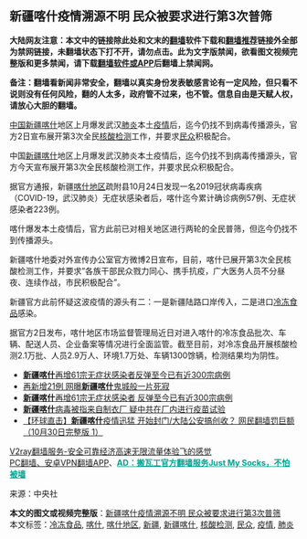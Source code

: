  <h2>新疆喀什疫情溯源不明 民众被要求进行第3次普筛</h2> <p class="notice"><b>大陆网友注意：本文中的链接除此处和文末的<a href="https://github.com/bannedbook/fanqiang" >翻墙</a>软件下载和<a href="https://github.com/killgcd/justmysocks/blob/master/README.md">翻墙推荐</a>链接外全部为禁网链接，未翻墙状态下打不开，请勿点击。此为文字版禁闻，欲看图文视频完整版和更多禁闻，请下载<a href="https://github.com/bannedbook/fanqiang">翻墙软件或APP</a>后翻墙上禁闻网。</p><p>备注：翻墙看新闻非常安全，翻墙以真实身份发表敏感言论有一定风险，但只看不说则没有任何风险，翻的人太多，政府管不过来，也不管。信息自由是天赋人权，请放心大胆的翻墙。</b></p>  <div class="entry"> <p id="conimg"></p> <p><span class='wp_keywordlink_affiliate'><a href="https://www.bannedbook.org/" title="中国" target="_blank">中国</a></span><a href="https://www.bannedbook.org/bnews/tag/%e6%96%b0%e7%96%86/" class="st_tag internal_tag" rel="tag" title="标签 新疆 下的日志">新疆</a><a href="https://www.bannedbook.org/bnews/tag/%e5%96%80%e4%bb%80/" class="st_tag internal_tag" rel="tag" title="标签 喀什 下的日志">喀什</a>地区上月爆发武汉<a href="https://www.bannedbook.org/bnews/tag/%e8%82%ba%e7%82%8e/" class="st_tag internal_tag" rel="tag" title="标签 肺炎 下的日志">肺炎</a>本土<a href="https://www.bannedbook.org/bnews/tag/%E7%96%AB%E6%83%85/" class="st_tag internal_tag" rel="tag" title="标签 疫情 下的日志">疫情</a>后，迄今仍找不到病毒传播源头，官方2日宣布展开第3次全民<a href="https://www.bannedbook.org/bnews/tag/%E6%A0%B8%E9%85%B8%E6%A3%80%E6%B5%8B/" class="st_tag internal_tag" rel="tag" title="标签 核酸检测 下的日志">核酸检测</a>工作，并要求<a href="https://www.bannedbook.org/bnews/tag/%E6%B0%91%E4%BC%97/" class="st_tag internal_tag" rel="tag" title="标签 民众 下的日志">民众</a>积极配合。</p> <p>中国<a href="https://www.bannedbook.org/bnews/tag/%E6%96%B0%E7%96%86%E5%96%80%E4%BB%80/" class="st_tag internal_tag" rel="tag" title="标签 新疆喀什 下的日志">新疆喀什</a>地区上月爆发武汉肺炎本土疫情后，迄今仍找不到病毒传播源头，官方今天宣布展开第3次全民核酸检测工作，并要求民众积极配合。</p> <p>据官方通报，新疆<a href="https://www.bannedbook.org/bnews/tag/%E5%96%80%E4%BB%80%E5%9C%B0%E5%8C%BA/" class="st_tag internal_tag" rel="tag" title="标签 喀什地区 下的日志">喀什地区</a>疏附县10月24日发现一名2019冠状病毒疾病（COVID-19，武汉肺炎）无症状感染者后，喀什迄今累计确诊病例57例、无症状感染者223例。</p>  <p>喀什爆发本土疫情后，官方此前已对相关地区进行两轮的全民普筛，但迄今仍找不到传播源头。</p> <p>新疆喀什地委对外宣传办公室官方微博2日宣布，目前，喀什已展开第3次全民核酸检测工作，并要求&#8221;各族干部民众戮力同心、携手抗疫，广大医务人员不分昼夜、连续作战，市民积极配合&#8221;。</p> <p>新疆官方此前怀疑这波疫情的源头有二：一是新疆陆路口岸传入，二是进口<a href="https://www.bannedbook.org/bnews/tag/%E5%86%B7%E5%86%BB%E9%A3%9F%E5%93%81/" class="st_tag internal_tag" rel="tag" title="标签 冷冻食品 下的日志">冷冻食品</a>感染。</p> <p>据官方2日发布，喀什地区市场监督管理局近日对进入喀什的冷冻食品批次、车辆、配送人员、企业备案等情况进行全面监管。截至目前，对冷冻食品开展核酸检测2.1万批、人员2.9万人、环境1.7万处、车辆1300馀辆，检测结果均为阴性。</p>  <ul class='op-related-articles' title='相关阅读'> <li><a href='https://www.bannedbook.org/bnews/baitai/20201101/1424017.html' target='_blank'><b>新疆喀什</b>再增61宗无症状感染者反弹至今已有近300宗病例</a></li> <li><a href='https://www.bannedbook.org/bnews/cnnews/20201101/1423702.html' target='_blank'>再新增21例 网曝<b>新疆喀什</b>鬼城般一片死寂</a></li> <li><a href='https://www.bannedbook.org/bnews/headline/20201101/1423567.html' target='_blank'><b>新疆喀什</b>再增61宗无症状感染者 反弹至今已有近300宗病例</a></li> <li><a href='https://www.bannedbook.org/bnews/comments/20201031/1423433.html' target='_blank'><b>新疆喀什</b>病毒被指来自制衣厂 疑中共在厂内进行疫苗试验</a></li> <li><a href='https://www.bannedbook.org/bnews/bannedvideo/20201030/1422927.html' target='_blank'>【环球直击】<b>新疆喀什</b>疫情迅猛 开始封门/大陆公安搞创收？ 网民翻墙罚巨额（10月30日完整版 1）</a></li> </ul> <p class="texttj"> <a href="https://www.bannedbook.org/forum23/topic22702.html" target="_blank">V2ray翻墙服务-安全可靠经济高速无限流量体验飞的感觉</a><br/> <a href="https://github.com/bannedbook/fanqiang/wiki/%E7%A6%81%E9%97%BB%E7%BD%91%E5%AE%89%E5%8D%93%E7%BF%BB%E5%A2%99%E6%96%B0%E9%97%BBAPP" target="_blank">PC翻墙、安卓VPN翻墙APP</a>、<span onclick="window.open('https://github.com/killgcd/justmysocks/blob/master/README.md')" style="font-weight:bold;color:#00A191;cursor:pointer;text-decoration:underline;outline:none">AD：搬瓦工官方翻墙服务Just My Socks，不怕被墙</span></p><p> 来源：中央社 </p><a name='sharetosocial'></a>       <div><b>本文的图文或视频完整版</b>：<a href='https://www.bannedbook.org/bnews/cbnews/20201103/1424975.html'>新疆喀什疫情溯源不明 民众被要求进行第3次普筛</a></div>  </div><!--END ENTRY--> <div class="postfooter"> <div>本文标签：<a href="https://www.bannedbook.org/bnews/tag/%E5%86%B7%E5%86%BB%E9%A3%9F%E5%93%81/" rel="tag">冷冻食品</a>, <a href="https://www.bannedbook.org/bnews/tag/%e5%96%80%e4%bb%80/" rel="tag">喀什</a>, <a href="https://www.bannedbook.org/bnews/tag/%E5%96%80%E4%BB%80%E5%9C%B0%E5%8C%BA/" rel="tag">喀什地区</a>, <a href="https://www.bannedbook.org/bnews/tag/%e6%96%b0%e7%96%86/" rel="tag">新疆</a>, <a href="https://www.bannedbook.org/bnews/tag/%E6%96%B0%E7%96%86%E5%96%80%E4%BB%80/" rel="tag">新疆喀什</a>, <a href="https://www.bannedbook.org/bnews/tag/%E6%A0%B8%E9%85%B8%E6%A3%80%E6%B5%8B/" rel="tag">核酸检测</a>, <a href="https://www.bannedbook.org/bnews/tag/%E6%B0%91%E4%BC%97/" rel="tag">民众</a>, <a href="https://www.bannedbook.org/bnews/tag/%E7%96%AB%E6%83%85/" rel="tag">疫情</a>, <a href="https://www.bannedbook.org/bnews/tag/%e8%82%ba%e7%82%8e/" rel="tag">肺炎</a></div>  </div><!--END POSTFOOTER--> 